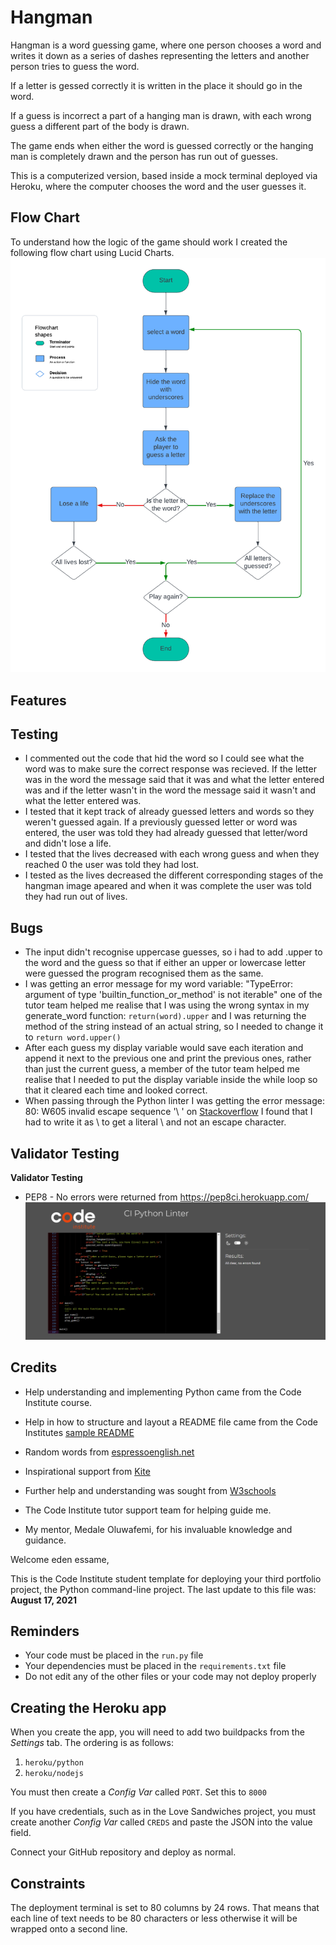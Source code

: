 # Hangman

Hangman is a word guessing game, where one person chooses a word and writes it down as a series of dashes representing the letters and another person tries to guess the word. 

If a letter is gessed correctly it is written in the place it should go in the word. 

If a guess is incorrect a part of a hanging man is drawn, with each wrong guess a different part of the body is drawn. 

The game ends when either the word is guessed correctly or the hanging man is completely drawn and the person has run out of guesses.

This is a computerized version, based inside a mock terminal deployed via Heroku, where the computer chooses the word and the user guesses it.

## Flow Chart

To understand how the logic of the game should work I created the following flow chart using Lucid Charts.
![Flow chart](README-assets/Hangman-Flowchart.png)

## Features



## Testing

* I commented out the code that hid the word so I could see what the word was to make sure the correct response was recieved. If the letter was in the word the message said that it was and what the letter entered was and if the letter wasn't in the word the message said it wasn't and what the letter entered was.
* I tested that it kept track of already guessed letters and words so they weren't guessed again. If a previously guessed letter or word was entered, the user was told they had already guessed that letter/word and didn't lose a life.
* I tested that the lives decreased with each wrong guess and when they reached 0 the user was told they had lost. 
* I tested as the lives decreased the different corresponding stages of the hangman image apeared and when it was complete the user was told they had run out of lives.

## Bugs

* The input didn't recognise uppercase guesses, so i had to add .upper to the word and the guess so that if either an upper or lowercase letter were guessed the program recognised them as the same.
* I was getting an error message for my word variable: "TypeError: argument of type 'builtin_function_or_method' is not iterable" one of the tutor team helped me realise that I was using the wrong syntax in my generate_word function: `return(word).upper` and I was returning the method of the string instead of an actual string, so I needed to change it to `return word.upper()`
* After each guess my display variable would save each iteration and append it next to the previous one and print the previous ones, rather than just the current guess, a member of the tutor team helped me realise that I needed to put the display variable inside the while loop so that it cleared each time and looked correct.
* When passing through the Python linter I was getting the error message: 80: W605 invalid escape sequence '\ ' on [Stackoverflow](https://stackoverflow.com/questions/52335970/how-to-fix-syntaxwarning-invalid-escape-sequence-in-python) I found that I had to write it as \\ to get a literal \ and not an escape character.

## Validator Testing
**Validator Testing**
  - PEP8 - No errors were returned from https://pep8ci.herokuapp.com/
![python validator](README-assets/Python-linter.png)

## Credits

* Help understanding and implementing Python came from the Code Institute course.

* Help in how to structure and layout a README file came from the Code Institutes [sample README](https://github.com/Code-Institute-Solutions/readme-template?tab=readme-ov-file)

* Random words from [espressoenglish.net](https://www.espressoenglish.net/the-100-most-common-words-in-english/)

* Inspirational support from [Kite](https://www.youtube.com/watch?v=m4nEnsavl6w&t=292s)

* Further help and understanding was sought from [W3schools](https://www.w3schools.com/html/default.asp)

* The Code Institute tutor support team for helping guide me.

* My mentor, Medale Oluwafemi, for his invaluable knowledge and guidance.

Welcome eden essame,

This is the Code Institute student template for deploying your third portfolio project, the Python command-line project. The last update to this file was: **August 17, 2021**

## Reminders

* Your code must be placed in the `run.py` file
* Your dependencies must be placed in the `requirements.txt` file
* Do not edit any of the other files or your code may not deploy properly

## Creating the Heroku app

When you create the app, you will need to add two buildpacks from the _Settings_ tab. The ordering is as follows:

1. `heroku/python`
2. `heroku/nodejs`

You must then create a _Config Var_ called `PORT`. Set this to `8000`

If you have credentials, such as in the Love Sandwiches project, you must create another _Config Var_ called `CREDS` and paste the JSON into the value field.

Connect your GitHub repository and deploy as normal.

## Constraints

The deployment terminal is set to 80 columns by 24 rows. That means that each line of text needs to be 80 characters or less otherwise it will be wrapped onto a second line.